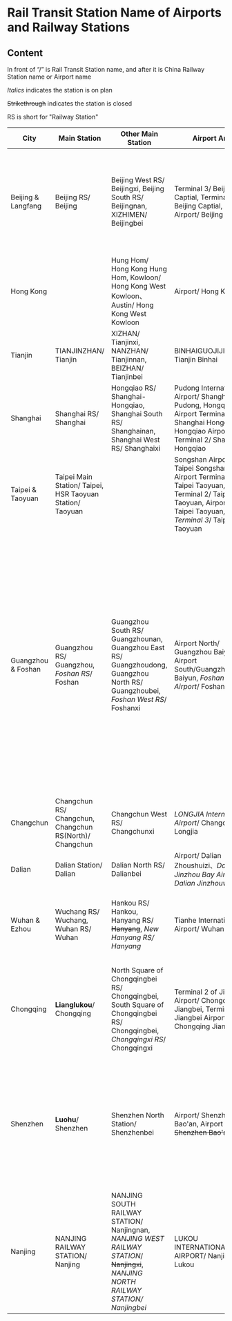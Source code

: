 # Rail Transit Station Name of Airports and Railway Stations

## Content
In front of “/” is Rail Transit Station name, and after it is China Railway Station name or Airport name

*Italics* indicates the station is on plan

~~Strikethrough~~ indicates the station is closed

RS is short for "Railway Station"

| City | Main Station | Other Main Station | Airport Area | Other Station |
| ---- | ------------ | ------------------ | ------------ | ------------- |
| Beijing & Langfang | Beijing RS/ Beijing | Beijing West RS/ Beijingxi, Beijing South RS/ Beijingnan, XIZHIMEN/ Beijingbei | Terminal 3/ Beijing Captial, Terminal 2/ Beijing Captial, Daxing Airport/ Beijing Daxing | FENGTAI RS/ *Fengtai*, YIZHUANG RS/ *Yizhuang*, HUANGCUN RS/ Huangcun, HUANGCUN RS/ *Beijingdaxing*, HUOYING/ Huangtudian , *QINGHE RS/ Qinghe, XINGHUO RS/ Xinghuo* |
| Hong Kong | | Hung Hom/ Hong Kong Hung Hom, Kowloon/ Hong Kong West Kowloon、Austin/ Hong Kong West Kowloon | Airport/ Hong Kong |  |
| Tianjin | TIANJINZHAN/ Tianjin | XIZHAN/ Tianjinxi, NANZHAN/ Tianjinnan, BEIZHAN/ Tianjinbei | BINHAIGUOJIJICHANG/ Tianjin Binhai | *BINHAIZHAN*/ Binhaixi, *YUJIAPU*/ Binhai |
| Shanghai | Shanghai RS/ Shanghai | Hongqiao RS/ Shanghai-Hongqiao, Shanghai South RS/ Shanghainan, Shanghai West RS/ Shanghaixi | Pudong International Airport/ Shanghai Pudong, Hongqiao Airport Terminal 1/ Shanghai Hongqiao, Hongqiao Airport Terminal 2/ Shanghai Hongqiao | Songjiang South RS/ Songjiangnan、Zuibaichi Park/ ~~Songjiang~~ |
| Taipei & Taoyuan | Taipei Main Station/ Taipei, HSR Taoyuan Station/ Taoyuan | | Songshan Airport/ Taipei Songshan, Airport Terminal 1/ Taipei Taoyuan, Airport Terminal 2/ Taipei Taoyuan, Airport Hotel/ Taipei Taoyuan, *Airport Terminal 3*/ Taipei Taoyuan | *Zhongli RS*/ Zhongli, Banqiao/ Banqiao, Songshan/ Songshan, Nangang/ Nangang, Longshan Temple/ Wanhua |
| Guangzhou & Foshan | Guangzhou RS/ Guangzhou, *Foshan RS*/ Foshan | Guangzhou South RS/ Guangzhounan, Guangzhou East RS/ Guangzhoudong, Guangzhou North RS/ Guangzhoubei, *Foshan West RS*/ Foshanxi | Airport North/ Guangzhou Baiyun, Airport South/Guangzhou Baiyun, *Foshan Shadi Airport*/ Foshan Shadi | Airport North/ *Baiyun Airport T2*, Airport South/ *Baiyun Airport T1*, Qingsheng/ Qingsheng, Zhenlong/Zhenlong, *Jianggao*/ Jianggao, *Changxi*/ Changxi, *Guanqiao/ Guanqiao*, Dashi/* Dashi*, *Chencun/ Chencun*, *Beijiao*/ Beijiao, *Shunde College RS*/ Shunde Xueyuan, *Shenjing/ Daxuechengdong*, Xintang/ *Xintang*, Huangcun/ Tianhedong, *Huajing Lu*/ Shipai, Keyun Lu/ *Jinrongcheng*, Zhuliao/ *Zhuliao*, Xinnan/ *Matouzhuang*, Hanxi Changlong/ *Changlong*, Nancun Wanbo/ *Panyudadao* |
| Changchun | Changchun RS/ Changchun, Changchun RS(North)/ Changchun | Changchun West RS/ Changchunxi | *LONGJIA International Airport*/ Changchun Longjia | *LONGJIA International Airport*/ Longjia, *Jiutai South RS*/ Jiutainan |
| Dalian | Dalian Station/ Dalian | Dalian North RS/ Dalianbei | Airport/ Dalian Zhoushuizi、*Dalian Jinzhou Bay Airport/ Dalian Jinzhouwan* | *Sanshilipu*/ Sanshilipu |
| Wuhan & Ezhou | Wuchang RS/ Wuchang, Wuhan RS/ Wuhan | Hankou RS/ Hankou, Hanyang RS/ ~~Hanyang~~, *New Hanyang RS/ Hanyang* | Tianhe International Airport/ Wuhan Tianhe | Tianhe International Airport/ Tianhe-Jichang, Optics Valley RS/ *Guanggu*, *Gedian South RS*/ Gediannan, Weilai 3rd Road/ Zuoling |
| Chongqing | **Lianglukou**/ Chongqing | North Square of Chongqingbei RS/ Chongqingbei, South Square of Chongqingbei RS/ Chongqingbei, *Chongqingxi RS*/ Chongqingxi | Terminal 2 of Jiangbei Airport/ Chongqing Jiangbei, Terminal 3 of Jiangbei Airport/ Chongqing Jiangbei | Shapingba/ Shapingba, Terminal 2 of Jiangbei Airport/ Jiangbei-Jichang, Terminal 3 of Jiangbei Airport/ Jiangbei-Jichang, *Fusheng*/ Fusheng, *Jiangjin Station/ Jiangjinbei* |
| Shenzhen | **Luohu**/ Shenzhen | Shenzhen North Station/ Shenzhenbei | Airport/ Shenzhen Bao'an, Airport East/ ~~Shenzhen Bao'an~~ | Futian/ Futian, Buji/ Shenzhendong, Airport / Baoan Jichang, Airport North/ Baoan Jichangbei, *Xili RS*/ Xili, *Pinghu*/ Pinghu, *Heping/ Heping, Shanghai Tianyuan/ Haishang-Tianyuan*, *Pingshan*/ Shenzhen-Pingshan |
| Nanjing | NANJING RAILWAY STATION/ Nanjing | NANJING SOUTH RAILWAY STATION/ Nanjingnan, *NANJING WEST RAILWAY STATION*/ ~~Nanjingxi~~, *NANJING NORTH RAILWAY STATION/ Nanjingbei* | LUKOU INTERNATIONAL AIRPORT/ Nanjing Lukou | |
